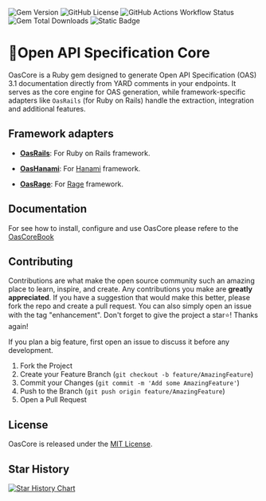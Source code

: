 ![Gem Version](https://img.shields.io/gem/v/oas_core?color=E9573F)
![GitHub License](https://img.shields.io/github/license/a-chacon/oas_core?color=blue)
![GitHub Actions Workflow Status](https://img.shields.io/github/actions/workflow/status/a-chacon/oas_core/.github%2Fworkflows%2Fruby.yml)
![Gem Total Downloads](https://img.shields.io/gem/dt/oas_core)
![Static Badge](https://img.shields.io/badge/Ruby-%3E%3D3.1.0-%23E9573F)

# 📃Open API Specification Core

OasCore is a Ruby gem designed to generate Open API Specification (OAS) 3.1 documentation directly from YARD comments in your endpoints. It serves as the core engine for OAS generation, while framework-specific adapters like `OasRails` (for Ruby on Rails) handle the extraction, integration and additional features.

## Framework adapters

- **[OasRails](https://github.com/a-chacon/oas_rails)**: For Ruby on Rails framework.

- **[OasHanami](https://github.com/a-chacon/oas_hanami)**: For [Hanami](https://github.com/hanami/hanami) framework.

- **[OasRage](https://github.com/a-chacon/oas_rage)**: For [Rage](https://github.com/rage-rb/rage) framework.

## Documentation

For see how to install, configure and use OasCore please refere to the [OasCoreBook](http://a-chacon.com/oas_core)

## Contributing

Contributions are what make the open source community such an amazing place to learn, inspire, and create. Any contributions you make are **greatly appreciated**. If you have a suggestion that would make this better, please fork the repo and create a pull request. You can also simply open an issue with the tag "enhancement". Don't forget to give the project a star⭐! Thanks again!

If you plan a big feature, first open an issue to discuss it before any development.

1. Fork the Project
2. Create your Feature Branch (`git checkout -b feature/AmazingFeature`)
3. Commit your Changes (`git commit -m 'Add some AmazingFeature'`)
4. Push to the Branch (`git push origin feature/AmazingFeature`)
5. Open a Pull Request

## License

OasCore is released under the [MIT License](https://opensource.org/licenses/MIT).

## Star History

[![Star History Chart](https://api.star-history.com/svg?repos=a-chacon/oas_core&type=Date)](https://www.star-history.com/#a-chacon/oas_core&Date)
